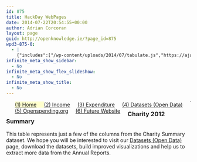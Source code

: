 ```yaml
---
id: 875
title: HackDay WebPages
date: 2014-07-22T20:54:55+00:00
author: Adrian Corcoran
layout: page
guid: http://openknowledge.ie/?page_id=875
wpd3-875-0:
  - |
    {"includes":["/wp-content/uploads/2014/07/tabulate.js","https://ajax.googleapis.com/ajax/libs/jquery/1.11.0/jquery.min.js","/wp-content/uploads/2014/07/jquery.tablesorter.min_.js","/wp-content/uploads/2014/08/jquery.formatCurrency-1.4.0.min_.js"],"code":"\tvar mydata; // store data globally\r\n\t\r\n\t//-----------------------------------------------------------\r\n\t// 1. Load external data and format into hierarchy\r\n\t// 1.1 load external data\r\n\td3.tsv(\"/wp-content/uploads/2014/08/ds01_charity_2012_summary.tsv\", function(error, data3) {\r\n\t\tdata3.forEach(function(d) {\r\n\t      d.CharityRegNo = parseInt(d.CharityRegNo);\r\n\t      d.TotalExp = parseFloat(d.TotalExp);\r\n\t      d.Pct_Charity = parseFloat(d.Pct_Charity);\r\n\t\t});\r\n\t\t\t\t\t\r\n\t\tmydata = data3.filter(function(d) { return 1 == 1; });\r\n//\t\talert(JSON.stringify(mydata.filter(function(d) { return 1 == 1 ; })));\r\n\t\t\t\r\n\t\tvar cols = [\"CHY\",\"Charity\",\"Website\",\"B_Expended\",\"ExpBarChart\",\"Cause\",\"Pct_B2\",\r\n\t\t    \"A1a_Voluntary\",\"2012_Rpt\",\"CRO\",\"OpenCorporates\"]; // build array of column\r\n\t\t$(tabulate(mydata.filter(function(d) { return 1 == 1; }),cols ,\"#tbl\"));\t//build table\r\n\t\t\r\n\t\t// build anchor element for title\r\n\t\t$('#tbl table tbody').children('tr').each(function() {\r\n\t\t\tvar a = $(this).children('td:nth-child(2)').html();\r\n\t\t\tvar h = $(this).children('td:nth-child(3)').html();\r\n\t\t\tvar s = \"<a target=\\\"_blank\\\" href=\\\"\"+h+\"\\\">\"+a+\"</a>\";\r\n//\t\t\talert(h);\r\n\t\t\tif ( h != '' ) { $(this).children('td:nth-child(2)').html(s); }\r\n\t\t});\r\n\t\t\r\n\t\t// build anchor element for opencorporates\r\n\t\t$('#tbl table tbody').children('tr').each(function() {\r\n\t\t\tvar a = $(this).children('td:nth-child(10)').html();\r\n\t\t\tvar h = $(this).children('td:nth-child(11)').html();\r\n\t\t\tvar s = \"<a target=\\\"_blank\\\" href=\\\"\"+h+\"\\\">\"+a+\"</a>\";\r\n//\t\t\talert(h);\r\n\t\t\tif ( h != '' ) { $(this).children('td:nth-child(10)').html(s); }\r\n\t\t});\r\n\t\t\r\n\t\t\t\t// build anchor element for 2012 report\r\n\t\t$('#tbl table tbody').children('tr').each(function() {\r\n//\t\t\tvar a = $(this).children('td:nth-child(9)').html();\r\n\t\t\tvar h = $(this).children('td:nth-child(9)').html();\r\n\t\t\tvar s = \"<a target=\\\"_blank\\\" href=\\\"\"+h+\"\\\">\"+\"2012 Rpt.\"+\"</a>\";\r\n//\t\t\talert(h);\r\n\t\t\tif ( h != '' ) { $(this).children('td:nth-child(9)').html(s); }\r\n\t\t});\r\n\t\t\r\n\t    // Format Currency\r\n\t\t$('#tbl table tbody').children('tr').each(function() {\r\n\t\t    $(this).children('td:nth-child(4)').formatCurrency({symbol:'€',roundToDecimalPlace:-1});\r\n\t\t    $(this).children('td:nth-child(8)').formatCurrency({symbol:'€',roundToDecimalPlace:-1});\r\n//\t\t    $(this).children('td:nth-child(10)').formatCurrency({symbol:'€',roundToDecimalPlace:-1});\r\n\t\t    $(this).children('td:nth-child(4)').css('text-align','right');\r\n\t\t    $(this).children('td:nth-child(8)').css('text-align','right');\r\n//\t\t    $(this).children('td:nth-child(10)').css('text-align','right');\r\n\t\t});\r\n\t\t\r\n\t    // Format Percentage\r\n\t\t$('#tbl table tbody').children('tr').each(function() {\r\n\t\t    $(this).children('td:nth-child(7)').append(' %');$(this).children('td:nth-child(7)').css('text-align','right');\r\n//\t\t    $(this).children('td:nth-child(7)').append(' %');$(this).children('td:nth-child(7)').css('text-align','right');\r\n//\t\t    $(this).children('td:nth-child(8)').append(' %');$(this).children('td:nth-child(8)').css('text-align','right');\r\n\t\t});\r\n\r\n        // rename columns\t\t\r\n        $('#tbl table thead tr').find('th:nth-child(7)').text('Pct_B2_Charity');\r\n\r\n        // hide columns\r\n        $('#tbl table thead th:nth-child(3)').hide();$('#tbl table tbody td:nth-child(3)').hide();\r\n        $('#tbl table thead th:nth-child(11)').hide();$('#tbl table tbody td:nth-child(11)').hide();\r\n        $(\"#tbl table\").tablesorter();  // sort table\r\n  });"}
infinite_meta_show_sidebar:
  - No
infinite_meta_show_flex_slideshow:
  - No
infinite_meta_show_title:
  - No
---
```

<ul id="menu">
  <li style="float: left; display: inline; padding-right: 20px; background-color: #ffffcc;">
    <a href="chy-04">(1) Home</a>
  </li>
  <li style="float: left; display: inline; padding-right: 20px;">
    <a href="chy-12-2">(2) Income</a>
  </li>
  <li style="float: left; display: inline; padding-right: 20px;">
    <a href="chy-15">(3) Expenditure</a>
  </li>
  <li style="float: left; display: inline; padding-right: 20px;">
    <a href="chy-10-datasets">(4) Datasets (Open Data)</a>
  </li>
  <li style="float: left; display: inline; padding-right: 20px;">
    <a href="http://www.openspending.org">(5) Openspending.org</a>
  </li>
  <li style="float: left; display: inline; padding-right: 20px;">
    <a href="chy-12">(6) Future Website</a>
  </li>
</ul>

* * *

### Charity 2012 Summary

This table represents just a few of the columns from the Charity Summary dataset. We hope you will be interested to visit our [Datasets (Open Data)](http://openknowledge.ie/chy-10-datasets/) page, download the datasets, build improved visualizations and help us to extract more data from the Annual Reports.

<div id="tbl">
</div>


  

  

  


<div class="wpd3-875-0">
</div>